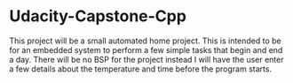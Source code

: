 # Udacity-Capstone-Cpp

This project will be a small automated home project. This is intended to be for an embedded system to perform a few simple tasks that begin and end a day. There will be no BSP for the project instead I will have the user enter a few details about the temperature and time before the program starts. 
